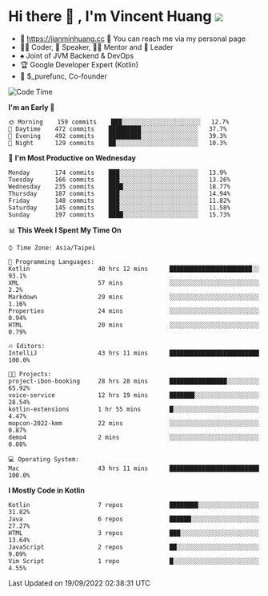 # Hi there 👋 , I'm Vincent Huang ![](https://komarev.com/ghpvc/?username=Jian-Min-Huang)
- 💎 https://jianminhuang.cc 🙋 You can reach me via my personal page
- 👨‍💻 Coder, 🎤 Speaker, 👨‍🏫 Mentor and 🚀 Leader
- ♠️ Joint of JVM Backend & DevOps
- 🏆 Google Developer Expert (Kotlin)
- 💼 $_purefunc, Co-founder

<!--START_SECTION:waka-->
![Code Time](http://img.shields.io/badge/Code%20Time-954%20hrs%2016%20mins-blue)

**I'm an Early 🐤** 

```text
🌞 Morning    159 commits    ███░░░░░░░░░░░░░░░░░░░░░░   12.7% 
🌆 Daytime    472 commits    █████████░░░░░░░░░░░░░░░░   37.7% 
🌃 Evening    492 commits    █████████░░░░░░░░░░░░░░░░   39.3% 
🌙 Night      129 commits    ██░░░░░░░░░░░░░░░░░░░░░░░   10.3%

```
📅 **I'm Most Productive on Wednesday** 

```text
Monday       174 commits    ███░░░░░░░░░░░░░░░░░░░░░░   13.9% 
Tuesday      166 commits    ███░░░░░░░░░░░░░░░░░░░░░░   13.26% 
Wednesday    235 commits    ████░░░░░░░░░░░░░░░░░░░░░   18.77% 
Thursday     187 commits    ███░░░░░░░░░░░░░░░░░░░░░░   14.94% 
Friday       148 commits    ███░░░░░░░░░░░░░░░░░░░░░░   11.82% 
Saturday     145 commits    ███░░░░░░░░░░░░░░░░░░░░░░   11.58% 
Sunday       197 commits    ████░░░░░░░░░░░░░░░░░░░░░   15.73%

```


📊 **This Week I Spent My Time On** 

```text
⌚︎ Time Zone: Asia/Taipei

💬 Programming Languages: 
Kotlin                   40 hrs 12 mins      ███████████████████████░░   93.1% 
XML                      57 mins             ░░░░░░░░░░░░░░░░░░░░░░░░░   2.2% 
Markdown                 29 mins             ░░░░░░░░░░░░░░░░░░░░░░░░░   1.16% 
Properties               24 mins             ░░░░░░░░░░░░░░░░░░░░░░░░░   0.94% 
HTML                     20 mins             ░░░░░░░░░░░░░░░░░░░░░░░░░   0.79%

🔥 Editors: 
IntelliJ                 43 hrs 11 mins      █████████████████████████   100.0%

🐱‍💻 Projects: 
project-ibon-booking     28 hrs 28 mins      ████████████████░░░░░░░░░   65.92% 
voice-service            12 hrs 19 mins      ███████░░░░░░░░░░░░░░░░░░   28.54% 
kotlin-extensions        1 hr 55 mins        █░░░░░░░░░░░░░░░░░░░░░░░░   4.47% 
mopcon-2022-kmm          22 mins             ░░░░░░░░░░░░░░░░░░░░░░░░░   0.87% 
demo4                    2 mins              ░░░░░░░░░░░░░░░░░░░░░░░░░   0.08%

💻 Operating System: 
Mac                      43 hrs 11 mins      █████████████████████████   100.0%

```

**I Mostly Code in Kotlin** 

```text
Kotlin                   7 repos             ████████░░░░░░░░░░░░░░░░░   31.82% 
Java                     6 repos             ██████░░░░░░░░░░░░░░░░░░░   27.27% 
HTML                     3 repos             ███░░░░░░░░░░░░░░░░░░░░░░   13.64% 
JavaScript               2 repos             ██░░░░░░░░░░░░░░░░░░░░░░░   9.09% 
Vim Script               1 repo              █░░░░░░░░░░░░░░░░░░░░░░░░   4.55%

```



 Last Updated on 19/09/2022 02:38:31 UTC
<!--END_SECTION:waka-->
